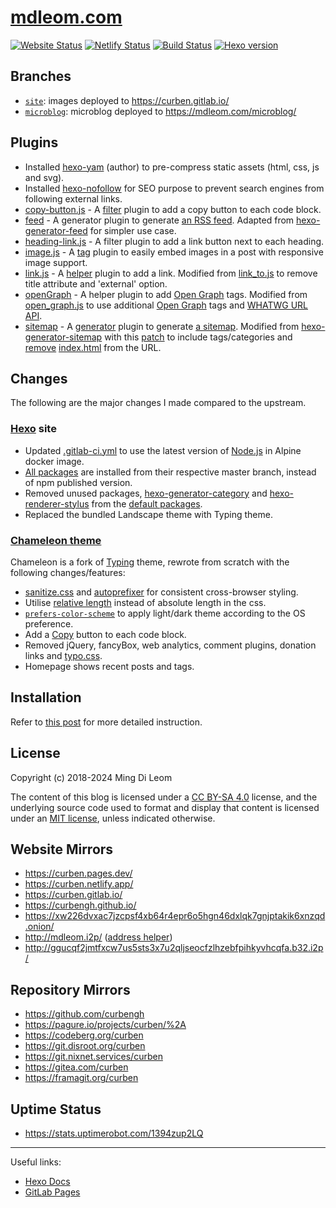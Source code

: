 # [mdleom.com](https://mdleom.com/)

[![Website Status](https://img.shields.io/website?url=https%3A%2F%2Fmdleom.com)](https://stats.uptimerobot.com/1394zup2LQ)
[![Netlify Status](https://api.netlify.com/api/v1/badges/3f4b970a-c258-454c-97d6-3a8164f63262/deploy-status)](https://app.netlify.com/sites/curben/deploys)
[![Build Status](https://gitlab.com/curben/blog/badges/master/pipeline.svg)](https://gitlab.com/curben/blog/-/jobs)
[![Hexo version](https://img.shields.io/badge/hexo-hexojs/hexo-brightgreen.svg)](https://github.com/hexojs/hexo)

## Branches

- [`site`](https://gitlab.com/curben/blog/-/tree/site): images deployed to https://curben.gitlab.io/
- [`microblog`](https://gitlab.com/curben/blog/-/tree/microblog): microblog deployed to https://mdleom.com/microblog/

## Plugins

- Installed [hexo-yam](https://github.com/curbengh/hexo-yam) (author) to pre-compress static assets (html, css, js and svg).
- Installed [hexo-nofollow](https://github.com/curbengh/hexo-nofollow) for SEO purpose to prevent search engines from following external links.
- [copy-button.js](/themes/chameleon/scripts/copy-button.js) - A [filter](https://hexo.io/api/filter) plugin to add a copy button to each code block.
- [feed](/themes/chameleon/scripts/feed) - A generator plugin to generate [an RSS feed](https://en.wikipedia.org/wiki/Web_feed). Adapted from [hexo-generator-feed](https://github.com/hexojs/hexo-generator-feed) for simpler use case.
- [heading-link.js](/themes/chameleon/scripts/heading-link.js) - A filter plugin to add a link button next to each heading.
- [image.js](/scripts/image.js) - A [tag](https://hexo.io/api/tag) plugin to easily embed images in a post with responsive image support.
- [link.js](/themes/chameleon/scripts/link.js) - A [helper](https://hexo.io/api/helper) plugin to add a link. Modified from [link_to.js](https://github.com/hexojs/hexo/blob/master/lib/plugins/helper/link_to.js) to remove title attribute and 'external' option.
- [openGraph](/themes/chameleon/scripts/openGraph.js) - A helper plugin to add [Open Graph](https://ogp.me/) tags. Modified from [open_graph.js](https://github.com/hexojs/hexo/blob/master/lib/plugins/helper/open_graph.js) to use additional [Open Graph](https://www.ogp.me/) tags and [WHATWG URL API](https://nodejs.org/api/url.html#url_the_whatwg_url_api).
- [sitemap](/scripts/sitemap) - A [generator](https://hexo.io/api/generator) plugin to generate [a sitemap](https://en.wikipedia.org/wiki/Sitemaps). Modified from [hexo-generator-sitemap](https://github.com/hexojs/hexo-generator-sitemap) with this [patch](https://github.com/hexojs/hexo-generator-sitemap/pull/26) to include tags/categories and [remove](https://github.com/pyyzcwg2833/hexo-generator-sitemap/commit/a92dbbb83cc39ff60d43faa5cd688a56574a3889) [index.html](https://github.com/hexojs/hexo-generator-sitemap/pull/59) from the URL.

## Changes

The following are the major changes I made compared to the upstream.

### [Hexo](https://gitlab.com/pages/hexo) site

- Updated [.gitlab-ci.yml](.gitlab-ci.yml) to use the latest version of [Node.js](https://hub.docker.com/_/node/) in Alpine docker image.
- [All packages](package.json) are installed from their respective master branch, instead of npm published version.
- Removed unused packages, [hexo-generator-category](https://github.com/hexojs/hexo-generator-category) and [hexo-renderer-stylus](https://github.com/hexojs/hexo-renderer-stylus) from the [default packages](https://github.com/hexojs/hexo-starter/blob/571320ba41a83e065d7560e050eb3fa63ad74a57/package.json#L9-L17).
- Replaced the bundled Landscape theme with Typing theme.

### [Chameleon theme](/themes/chameleon)

Chameleon is a fork of [Typing](https://github.com/geekplux/hexo-theme-typing) theme, rewrote from scratch with the following changes/features:

- [sanitize.css](https://github.com/csstools/sanitize.css/) and [autoprefixer](https://github.com/csstools/sanitize.css/) for consistent cross-browser styling.
- Utilise [relative length](https://www.w3schools.com/CSSref/css_units.asp) instead of absolute length in the css.
- [`prefers-color-scheme`](https://developer.mozilla.org/en-US/docs/Web/CSS/@media/prefers-color-scheme) to apply light/dark theme according to the OS preference.
- Add a [Copy](https://clipboardjs.com/) button to each code block.
- Removed jQuery, fancyBox, web analytics, comment plugins, donation links and [typo.css](https://github.com/sofish/typo.css).
- Homepage shows recent posts and tags.

## Installation

Refer to [this post](https://mdleom.com/2018/09/21/how-to-create-a-hexo-blog/) for more detailed instruction.

## License

Copyright (c) 2018-2024 Ming Di Leom

The content of this blog is licensed under a [CC BY-SA 4.0](https://creativecommons.org/licenses/by-sa/4.0/) license, and the underlying source code used to format and display that content is licensed under an [MIT license](LICENSE.md), unless indicated otherwise.

## Website Mirrors

- https://curben.pages.dev/
- https://curben.netlify.app/
- https://curben.gitlab.io/
- https://curbengh.github.io/
- https://xw226dvxac7jzcpsf4xb64r4epr6o5hgn46dxlqk7gnjptakik6xnzqd.onion/
- http://mdleom.i2p/ ([address helper](http://mdleom.i2p/?i2paddresshelper=-NjUAy6H3wkgRfB3rBwGrpS56L2P~RHRDnD8HnRV1mLSKFdbzxHTMsGLo-mdgGq360Kni2Ec0qhRzm-IUc8X4Y0Ug1eYvcEp2ubXwLe5JJg7yZJOdGxqdy5y5VbdHfIuUe2ooG3MNA4v6b4pGk7pUQ7hnTkUi0EObD~79ik4AY-vSsxIFrc8kJxtbRMCQ3NQRhAuvS1A14rSVk0wv50YwKS23y~FUIQWyG8ZpjTVYu50n~oBnJtVKSAHbCMWRcnJx6iGFsbTRh4ZsRtDh0drwfeRkvaQQqQmf6nZOc4-GLxZ0RT5QlS5gdPXL4V7eaIETbNJAIeYr2NzcpwVHs~zp93Ga-p7dlH3TsJX5gJSyqJWCc64vvmkxf7Vseh3uGaa4xqiLjTH5XsOyFQLp5D6myt-yH7ggReZbs70NKqG1Mj5iRLhIC3Q~pJ6LkPnMBJN6QeLNYNWcOPXkMzRfsavvH2l3yxdpkn41BLM2-7bBUdJNXfu4OhGAR22O0gFngjUBQAEAAcAAA==&update=true))
- http://ggucqf2jmtfxcw7us5sts3x7u2qljseocfzlhzebfpihkyvhcqfa.b32.i2p/

## Repository Mirrors

- https://github.com/curbengh
- https://pagure.io/projects/curben/%2A
- https://codeberg.org/curben
- https://git.disroot.org/curben
- https://git.nixnet.services/curben
- https://gitea.com/curben
- https://framagit.org/curben

## Uptime Status

- https://stats.uptimerobot.com/1394zup2LQ

---

Useful links:

- [Hexo Docs](https://hexo.io/docs/)
- [GitLab Pages](https://docs.gitlab.com/ee/user/project/pages/index.html)
